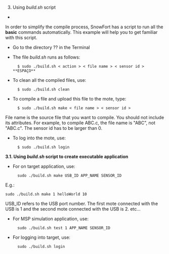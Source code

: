 3. Using _build.sh_ script
-
 In order to simplify the compile process, SnowFort has a script to run all the **basic** commands automatically. This example will help you to get familiar with this script.

- Go to the directory ?? in the Terminal
- The file _build.sh_ runs as follows:

		$ sudo ./build.sh < action > < file name > < sensor id > **ESPAÇO**

- To clean all the compiled files, use:

		$ sudo ./build.sh clean

- To compile a file and upload this file to the mote, type:

		$ sudo ./build.sh make < file name > < sensor id >
File name is the source file that you want to compile. You should not include its attributes. For example, to compile ABC.c, the file name is "ABC", not "ABC.c". The sensor id has to be larger than 0.

- To log into the mote, use:

		$ sudo ./build.sh login


**3.1. Using _build.sh_ script to create executable application**


- For on target application, use:

		sudo ./build.sh make USB_ID APP_NAME SENSOR_ID

E.g.:

	sudo ./build.sh make 1 helloWorld 10

USB_ID refers to the USB port number. The first mote connected with the USB is 1 and the second mote connected with the USB is 2. etc...

- For MSP simulation application, use:

		sudo ./build.sh test 1 APP_NAME SENSOR_ID

- For logging into target, use:

		sudo ./build.sh login



 
